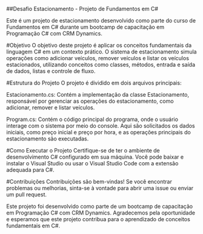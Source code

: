 ##Desafio Estacionamento - Projeto de Fundamentos em C#

Este é um projeto de estacionamento desenvolvido como parte do curso de Fundamentos em C# durante um bootcamp de capacitação em Programação C# com CRM Dynamics.

#Objetivo
O objetivo deste projeto é aplicar os conceitos fundamentais da linguagem C# em um contexto prático. O sistema de estacionamento simula operações como adicionar veículos, remover veículos e listar os veículos estacionados, utilizando conceitos como classes, métodos, entrada e saída de dados, listas e controle de fluxo.

#Estrutura do Projeto
O projeto é dividido em dois arquivos principais:

Estacionamento.cs: Contém a implementação da classe Estacionamento, responsável por gerenciar as operações do estacionamento, como adicionar, remover e listar veículos.

Program.cs: Contém o código principal do programa, onde o usuário interage com o sistema por meio do console. Aqui são solicitados os dados iniciais, como preço inicial e preço por hora, e as operações principais do estacionamento são executadas.

#Como Executar o Projeto
Certifique-se de ter o ambiente de desenvolvimento C# configurado em sua máquina. Você pode baixar e instalar o Visual Studio ou usar o Visual Studio Code com a extensão adequada para C#.

#Contribuições
Contribuições são bem-vindas! Se você encontrar problemas ou melhorias, sinta-se à vontade para abrir uma issue ou enviar um pull request.

Este projeto foi desenvolvido como parte de um bootcamp de capacitação em Programação C# com CRM Dynamics. Agradecemos pela oportunidade e esperamos que este projeto contribua para o aprendizado de conceitos fundamentais em C#.
